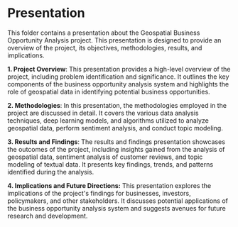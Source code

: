 # Presentation
This folder contains a presentation about the Geospatial Business Opportunity Analysis project. This presentation is designed to provide an overview of the project, its objectives, methodologies, results, and implications.

**1. Project Overview**: This presentation provides a high-level overview of the project, including problem identification and significance. It outlines the key components of the business opportunity analysis system and highlights the role of geospatial data in identifying potential business opportunities.

**2. Methodologies**: In this presentation, the methodologies employed in the project are discussed in detail. It covers the various data analysis techniques, deep learning models, and algorithms utilized to analyze geospatial data, perform sentiment analysis, and conduct topic modeling.

**3. Results and Findings**: The results and findings presentation showcases the outcomes of the project, including insights gained from the analysis of geospatial data, sentiment analysis of customer reviews, and topic modeling of textual data. It presents key findings, trends, and patterns identified during the analysis.

**4. Implications and Future Directions:** This presentation explores the implications of the project's findings for businesses, investors, policymakers, and other stakeholders. It discusses potential applications of the business opportunity analysis system and suggests avenues for future research and development.
